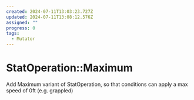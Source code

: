 ```yaml
---
created: 2024-07-11T13:03:23.727Z
updated: 2024-07-11T13:08:12.576Z
assigned: ""
progress: 0
tags:
  - Mutator
---
```


# StatOperation::Maximum

Add Maximum variant of StatOperation, so that conditions can apply a max speed of 0ft (e.g. grappled)

